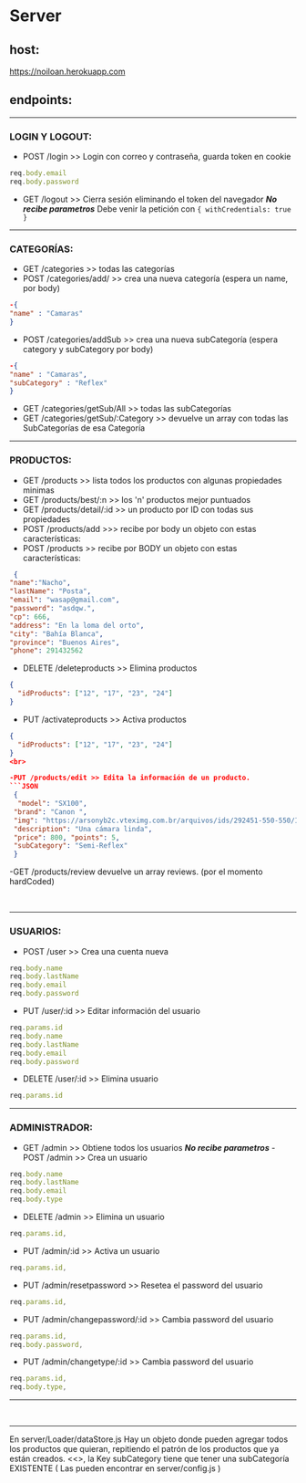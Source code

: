 # Server
 
## host:
https://noiloan.herokuapp.com

## endpoints:

<hr>

### LOGIN Y LOGOUT:

- POST /login >> Login con correo y contraseña, guarda token en cookie 
```javascript
req.body.email
req.body.password
```
- GET /logout >> Cierra sesión eliminando el token del navegador _**No recibe parametros**_
Debe venir la petición con `{ withCredentials: true }`

<hr>

### CATEGORÍAS:

- GET /categories >> todas las categorías
- POST /categories/add/  >> crea una nueva categoría (espera un name, por body)
```JSON 
-{ 
"name" : "Camaras"
}
```
- POST /categories/addSub >> crea una nueva subCategoría (espera category y subCategory por body)
```JSON 
-{ 
"name" : "Camaras",
"subCategory" : "Reflex"
}
```
- GET /categories/getSub/All >> todas las subCategorías
- GET /categories/getSub/:Category >> devuelve un array con todas las SubCategorías de esa Categoría

<hr>

### PRODUCTOS:

- GET /products   >> lista todos los productos con algunas propiedades minimas
- GET /products/best/:n   >> los 'n' productos mejor puntuados
- GET /products/detail/:id   >> un producto por ID con todas sus propiedades
- POST /products/add >>> recibe por body un objeto con estas características:
- POST /products >> recibe por BODY un objeto con estas características:
```JSON
 { 
"name":"Nacho",
"lastName": "Posta",
"email": "wasap@gmail.com",
"password": "asdqw.",
"cp": 666,
"address": "En la loma del orto",
"city": "Bahía Blanca",
"province": "Buenos Aires",
"phone": 291432562
```
- DELETE /deleteproducts   >> Elimina productos
```JSON
{
  "idProducts": ["12", "17", "23", "24"]
}
```
- PUT /activateproducts   >> Activa productos
```JSON
{
  "idProducts": ["12", "17", "23", "24"]
}
<br>

-PUT /products/edit >> Edita la información de un producto.
```JSON
 { 
  "model": "SX100", 
 "brand": "Canon ",
 "img": "https://arsonyb2c.vteximg.com.br/arquivos/ids/292451-550-550/ILCE-7M3_Black-1.jpg?v=637123589061300000",
 "description": "Una cámara linda", 
 "price": 800, "points": 5,
 "subCategory": "Semi-Reflex"
 } 
```

-GET /products/review devuelve un array reviews. (por el momento hardCoded)

<br>

<hr>

### USUARIOS:

- POST /user >> Crea una cuenta nueva
 ```javascript
req.body.name
req.body.lastName
req.body.email
req.body.password
```
- PUT /user/:id >> Editar información del usuario
 ```javascript
req.params.id
req.body.name
req.body.lastName
req.body.email
req.body.password
```
- DELETE /user/:id >> Elimina usuario
 ```javascript
req.params.id
```

<hr>

### ADMINISTRADOR:

- GET /admin >> Obtiene todos los usuarios _**No recibe parametros**_
-POST /admin >> Crea un usuario
```javascript
req.body.name
req.body.lastName
req.body.email
req.body.type
```
- DELETE /admin >> Elimina un usuario 
 ```javascript
req.params.id,
```
- PUT /admin/:id >> Activa un usuario 
 ```javascript
req.params.id,
```
- PUT /admin/resetpassword >> Resetea el password del usuario 
 ```javascript
req.params.id,
```
- PUT /admin/changepassword/:id >> Cambia password del usuario
 ```javascript
req.params.id,
req.body.password,
```
- PUT /admin/changetype/:id >> Cambia password del usuario
 ```javascript
req.params.id,
req.body.type,
```

<hr>

<br>

<hr>  

En server/Loader/dataStore.js 
Hay un objeto donde pueden agregar todos los productos que quieran, repitiendo el patrón de los productos que ya están creados.
<<<CUIDADO>>, la Key subCategory tiene que tener una subCategoría EXISTENTE ( Las pueden encontrar en server/config.js )
